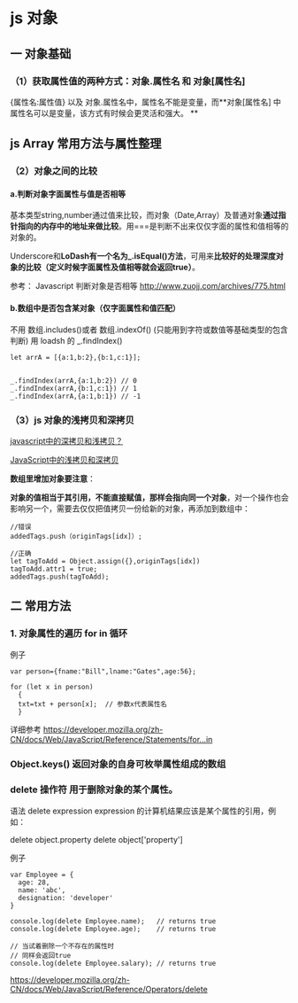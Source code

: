 # js 对象

## 一 对象基础

### （1）获取属性值的两种方式：对象.属性名 和 对象[属性名]

{属性名:属性值} 以及 对象.属性名中，属性名不能是变量，而**对象[属性名] 中属性名可以是变量，该方式有时候会更灵活和强大。
**

## js Array 常用方法与属性整理

### （2）对象之间的比较

#### a.判断对象字面属性与值是否相等

基本类型string,number通过值来比较，而对象（Date,Array）及普通对象**通过指针指向的内存中的地址来做比较**。用===是判断不出来仅仅字面的属性和值相等的对象的。

Underscore和**LoDash有一个名为_.isEqual()方法**，可用来**比较好的处理深度对象的比较（定义时候字面属性及值相等就会返回true）**。

参考：
Javascript 判断对象是否相等
http://www.zuojj.com/archives/775.html

#### b.数组中是否包含某对象（仅字面属性和值匹配）

不用 数组.includes()或者 数组.indexOf()  (只能用到字符或数值等基础类型的包含判断)
用 loadsh 的 _.findIndex()

```
let arrA = [{a:1,b:2},{b:1,c:1}];


_.findIndex(arrA,{a:1,b:2}) // 0
_.findIndex(arrA,{b:1,c:1}) // 1
_.findIndex(arrA,{a:1,b:1}) // -1
```

### （3）js 对象的浅拷贝和深拷贝

[javascript中的深拷贝和浅拷贝？
](https://www.zhihu.com/question/23031215)

[JavaScript中的浅拷贝和深拷贝
](https://segmentfault.com/a/1190000008637489)

**数组里增加对象要注意**：

**对象的值相当于其引用，不能直接赋值，那样会指向同一个对象**，对一个操作也会影响另一个，需要去仅仅把值拷贝一份给新的对象，再添加到数组中：

```
//错误
addedTags.push（originTags[idx]）;

//正确
let tagToAdd = Object.assign({},originTags[idx])
tagToAdd.attr1 = true;
addedTags.push(tagToAdd);
```

## 二 常用方法

### 1. 对象属性的遍历 for in 循环


例子

```
var person={fname:"Bill",lname:"Gates",age:56};

for (let x in person)
  {
  txt=txt + person[x];  // 参数x代表属性名
  }
```

详细参考
https://developer.mozilla.org/zh-CN/docs/Web/JavaScript/Reference/Statements/for...in

### Object.keys() 返回对象的自身可枚举属性组成的数组


###  delete 操作符  用于删除对象的某个属性。

语法
delete expression
 expression 的计算机结果应该是某个属性的引用，例如：

delete object.property 
delete object['property']



例子


```
var Employee = {
  age: 28,
  name: 'abc',
  designation: 'developer'
}

console.log(delete Employee.name);   // returns true
console.log(delete Employee.age);    // returns true

// 当试着删除一个不存在的属性时
// 同样会返回true
console.log(delete Employee.salary); // returns true
```



https://developer.mozilla.org/zh-CN/docs/Web/JavaScript/Reference/Operators/delete

































